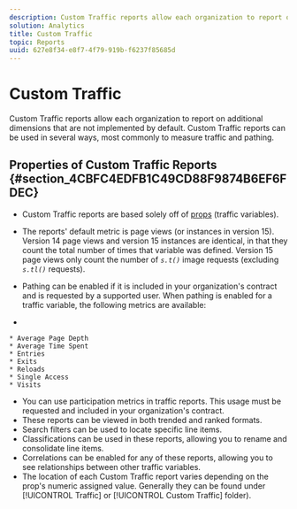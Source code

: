 ```yaml
---
description: Custom Traffic reports allow each organization to report on additional dimensions that are not implemented by default. Custom Traffic reports can be used in several ways, most commonly to measure traffic and pathing.
solution: Analytics
title: Custom Traffic
topic: Reports
uuid: 627e8f34-e8f7-4f79-919b-f6237f85685d
---
```


# Custom Traffic

Custom Traffic reports allow each organization to report on additional dimensions that are not implemented by default. Custom Traffic reports can be used in several ways, most commonly to measure traffic and pathing.

## Properties of Custom Traffic Reports {#section_4CBFC4EDFB1C49CD88F9874B6EF6FDEC}

* Custom Traffic reports are based solely off of [props](https://marketing.adobe.com/resources/help/en_US/sc/implement/c_propn.html) (traffic variables).
* The reports' default metric is page views (or instances in version 15). Version 14 page views and version 15 instances are identical, in that they count the total number of times that variable was defined. Version 15 page views only count the number of *`s.t()`* image requests (excluding *`s.tl()`* requests).

* Pathing can be enabled if it is included in your organization's contract and is requested by a supported user. When pathing is enabled for a traffic variable, the following metrics are available: 
*

    * Average Page Depth 
    * Average Time Spent 
    * Entries 
    * Exits 
    * Reloads 
    * Single Access 
    * Visits

* You can use participation metrics in traffic reports. This usage must be requested and included in your organization's contract.
* These reports can be viewed in both trended and ranked formats.
* Search filters can be used to locate specific line items.
* Classifications can be used in these reports, allowing you to rename and consolidate line items.
* Correlations can be enabled for any of these reports, allowing you to see relationships between other traffic variables.
* The location of each Custom Traffic report varies depending on the prop's numeric assigned value. Generally they can be found under [!UICONTROL Traffic] or [!UICONTROL Custom Traffic] folder).

